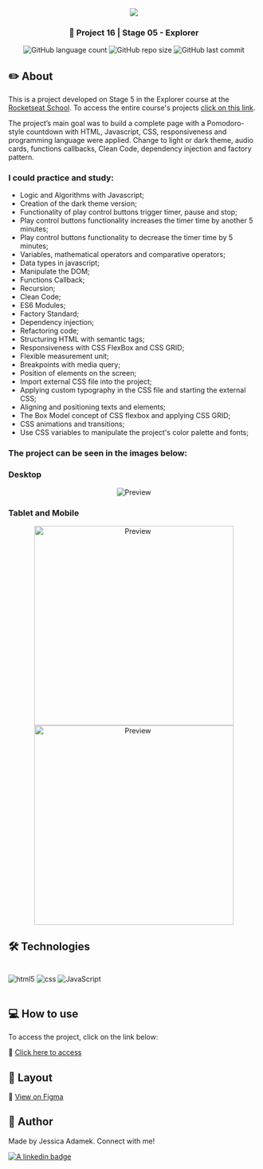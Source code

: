 <div align="center">
   <img src="https://www.rocketseat.com.br/assets/logos/explorer.svg" />
</div>
<h3 align="center">🚀 Project 16 | Stage 05 - Explorer</h3>

<div align="center">
  <img alt="GitHub language count" src="https://img.shields.io/github/languages/count/jeadamek/focustimer-2-dark">

  <img alt="GitHub repo size" src="https://img.shields.io/github/repo-size/jeadamek/focustimer-2-dark">
  
  <img alt="GitHub last commit" src="https://img.shields.io/github/last-commit/jeadamek/focustimer-2-dark?color=%231280BF">

 <!-- <a href="https://jeadamek.github.io/focustimer-2-dark/"> ▶️ Access Project </a> -->
</div>  

## ✏️ About

This is a project developed on Stage 5 in the Explorer course at the [Rocketseat School](https://www.rocketseat.com.br/). To access the entire course's projects [click on this link](https://github.com/jeadamek/explorer-rocketseat). 


The project’s  main goal was to build a complete page with a Pomodoro-style countdown with HTML, Javascript, CSS, responsiveness and programming language were applied. Change to light or dark theme, audio cards, functions callbacks, Clean Code, dependency injection and factory pattern.


### I could practice and study:
- Logic and Algorithms with Javascript;
- Creation of the dark theme version;
- Functionality of play control buttons trigger timer, pause and stop;
- Play control buttons functionality increases the timer time by another 5 minutes;
- Play control buttons functionality to decrease the timer time by 5 minutes;
- Variables, mathematical operators and comparative operators;
- Data types in javascript;
- Manipulate the DOM;
- Functions Callback;
- Recursion;
- Clean Code;
- ES6 Modules;
- Factory Standard;
- Dependency injection;
- Refactoring code;
- Structuring HTML with semantic tags;
- Responsiveness with CSS FlexBox and CSS GRID;
- Flexible measurement unit;
- Breakpoints with media query;
- Position of elements on the screen;
- Import external CSS file into the project;
- Applying custom typography in the CSS file and starting the external CSS;
- Aligning and positioning texts and elements;
- The Box Model concept of CSS flexbox and applying CSS GRID;
- CSS animations and transitions;
- Use CSS variables to manipulate the project's color palette and fonts;


### The project can be seen in the images below:<br/>

### Desktop
<div align='center'>
  <img src="https://user-images.githubusercontent.com/78454317/218205972-955ab873-8218-4466-8ebf-7d0d3d217765.gif" alt="Preview">
</div>

### Tablet and Mobile
<div align='center'>
  <img src="https://user-images.githubusercontent.com/78454317/218206033-68105798-f872-480a-bdab-bc0b91becce0.gif" height='400' alt="Preview">
  <img src="https://user-images.githubusercontent.com/78454317/218206026-9c02e23e-0782-42d1-b6cd-e65b25e5048d.gif" height='400' alt="Preview" style="margin:0 20px;">
</div>

## 🛠️ Technologies

<div style="display: inline_block"><br/>
  <img align="center" alt="html5" src="https://img.shields.io/badge/HTML5-E34F26?style=for-the-badge&logo=html5&logoColor=white" />
  <img align="center" alt="css" src="https://img.shields.io/badge/CSS3-1572B6?style=for-the-badge&logo=css3&logoColor=white" />
  <img align="center" alt="JavaScript" src="https://img.shields.io/badge/JavaScript-323330?style=for-the-badge&logo=javascript&logoColor=F7DF1E" />
</div>
</br>


## 💻 How to use

To access the project, click on the link below:

🔗 [Click here to access](https://jeadamek.github.io/focustimer-2-dark/)


## 🎨 Layout
🔗 [View on Figma](https://www.figma.com/file/4Fc4yAaUI50y7ccvJy8zOt/Stage-05---Dark-Mode-FocusTimer-(Copy)?node-id=0%3A1&t=peEoB5OeBsbjiLaZ-1)


## 🎯 Author

<p>
	Made by Jessica Adamek. Connect with me! 	
</p>
<div>
  <a href="https://www.linkedin.com/in/jessica-adamek/" target="_blank">
    <img src="https://img.shields.io/badge/LinkedIn-0077B5?style=for-the-badge&logo=linkedin&logoColor=white" alt="A linkedin badge">
  </a>  
</div>
